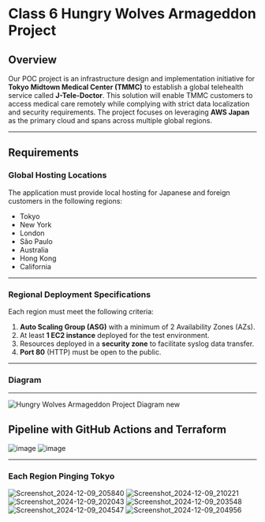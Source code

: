 # Class 6 Hungry Wolves Armageddon Project

## Overview
Our POC project is an infrastructure design and implementation initiative for **Tokyo Midtown Medical Center (TMMC)** to establish a global telehealth service called **J-Tele-Doctor**. This solution will enable TMMC customers to access medical care remotely while complying with strict data localization and security requirements. The project focuses on leveraging **AWS Japan** as the primary cloud  and spans across multiple global regions.

---

## Requirements

### Global Hosting Locations
The application must provide local hosting for Japanese and foreign customers in the following regions:
- Tokyo
- New York
- London
- São Paulo
- Australia
- Hong Kong
- California

---

### Regional Deployment Specifications
Each region must meet the following criteria:
1. **Auto Scaling Group (ASG)** with a minimum of 2 Availability Zones (AZs).
2. At least **1 EC2 instance** deployed for the test environment.
3. Resources deployed in a **security zone** to facilitate syslog data transfer.
4. **Port 80** (HTTP) must be open to the public.

---

### Diagram

---
![Hungry Wolves Armageddon Project Diagram new](https://github.com/user-attachments/assets/43618105-ffd7-40a4-98ac-66bf2ed6ec92)

## Pipeline with GitHub Actions and Terraform

![image](https://github.com/user-attachments/assets/b3afc944-03d3-4e44-a0ba-9200bbac6935)
![image](https://github.com/user-attachments/assets/7219c5e7-6e20-40e9-aa34-5e0952c9b677)

---

### Each Region Pinging Tokyo

![Screenshot_2024-12-09_205840](https://github.com/user-attachments/assets/29449553-47bc-4a54-aba8-58da0da24f31)
![Screenshot_2024-12-09_210221](https://github.com/user-attachments/assets/dafc19ee-a37d-4301-aa5a-f2c613ecdb6f)
![Screenshot_2024-12-09_202043](https://github.com/user-attachments/assets/c28b88be-e477-431d-b5fe-a31bcdb4e40f)
![Screenshot_2024-12-09_203548](https://github.com/user-attachments/assets/8acffcca-a162-4731-b6ed-73a04df1e252)
![Screenshot_2024-12-09_204547](https://github.com/user-attachments/assets/f4cb3432-2175-4081-8d9d-9da8f57e4515)
![Screenshot_2024-12-09_204956](https://github.com/user-attachments/assets/b9273983-1fe7-4522-88d0-365cefdc7d57)

